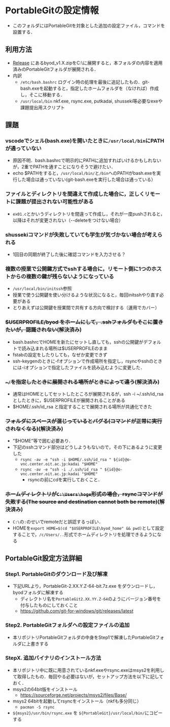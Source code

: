 # PortableGitの設定情報
- このフォルダにはPortableGitを対象とした追加の設定ファイル，コマンドを設置する．

## 利用方法
- [Release](https://github.com/spiralpartners/byod.zip/releases) にあるbyod_v1.X.zipをC:\に展開すると，本フォルダの内容を適用済みのPortableGitフォルダが展開される．
- 内訳
  - `/etc/bash.bashrc` ログイン時の処理を最後に追記したもの．git-bash.exeを起動すると，指定したホームフォルダを（なければ）作成し，そこに移動する．
  - `/usr/local/bin` nkf.exe, rsync.exe, putkadai, shusseki等必要なexeや課題提出用スクリプト

## 課題
### vscodeでシェル(bash.exe)を開いたときに`/usr/local/bin`にPATHが通っていない
- 原因不明．bash.bashrcで明示的にPATHに追加すればいけるかもしれないが，2重でPATHを通すことになりそうで避けたい．
- echo $PATHをすると，`/usr/local/bin/`と`/bin`へのPATHがbash.exeを実行した場合は通っていない(git-bash.exeを実行した場合は通っている）
### ファイルとディレクトリを間違えて作成した場合に，正しくリモートに課題が提出されない可能性がある
- `ex01.c`とかいうディレクトリを間違って作成し，それが一度pushされると，以降はそれが変更されない（--deleteをつけない場合）
### shussekiコマンドが失敗していても学生が気づかない場合が考えられる
- 1回目の同期が終了した後に確認コマンドを入力させる？

### 複数の授業で公開鍵方式でsshする場合に，リモート側に1つのホストからの複数の鍵が残らないようになっている
- `/usr/local/bin/initssh`参照
- 授業で使う公開鍵を使い分けるような状況になると，毎回initsshやり直す必要がある
- とりあえずは公開鍵を授業間で共有する方向で検討する（運用でカバー）

### ~~$USERPROFILE/byod をホームにして，.sshフォルダもそこに置きたいが，認識されない~~(解決済み)
- bash.bashrcでHOMEを新たにセットし直しても，sshの公開鍵がデフォルトで読み込まれる場所は$USERPROFILEのまま
- fstabの設定をしたりしても，なぜか変更できず
- ssh-keygenのときに-fオプションで作成場所を指定し，rsyncやsshのときには-iオプションで指定したファイルを読み込むように変更した．

### ~~`~/`を指定したときに展開される場所がときによって違う~~(解決済み)
- 通常はHOMEとしてセットしたところが展開されるが，ssh -i ~/.ssh/id_rsa としたときに，$USERPROFILEが展開されることがある
- $HOME/.ssh/id_rsa と指定することで展開される場所が共通化できた

### ~~フォルダにスペースが混じっているとバグる(コマンドが正常に実行されなくなる)~~(解決済み)
- "$HOME"等で囲む必要あり．
- 下記のsshコマンド部分はどうしようもないので，その下にあるように変更した
  - `rsync -av -e "ssh -i $HOME/.ssh/id_rsa " ${id}@o-vnc.center.oit.ac.jp:kadai "$HOME"`
  - `rsync -av -e "ssh -i ./.ssh/id_rsa " ${id}@o-vnc.center.oit.ac.jp:kadai "$HOME"`
    - rsyncの前にcdを実行しておくこと．

### ~~ホームディレクトリが`C:\Users\hoge`形式の場合，rsyncコマンドが失敗する(The source and destination cannot both be remote)~~(解決済み)
- `C:\`の`:`のせいでremoteだと誤認するっぽい．
- HOMEを`export HOME=$(cd "$USERPROFILE\byod_home" && pwd)`として設定することで，`/c/Users/..`形式でホームディレクトリを処理できるようになる

## PortableGit設定方法詳細
### Step1. PortableGitのダウンロード及び解凍
- 下記URLより，PortableGit-2.XX.Y.Z-64-bit.7z.exe をダウンロードし，byodフォルダに解凍する
  - ディレクトリ名を`PortableGit2.XX.YY.Z-64`のようにバージョン番号を付与したものにしておくこと
  - https://github.com/git-for-windows/git/releases/latest

### Step2. PortableGitフォルダへの設定ファイルの追加
- 本リポジトリPortableGitフォルダの中身をStep1で解凍したPortableGitフォルダに上書きする

### StepX. 追加バイナリのインストール方法
- 本リポジトリ中に既に用意されているnkf.exeやrsync.exeはmsys2を利用して取得したもの．毎回やる必要はないが，セットアップ方法を以下に記しておく．
- msys2の64bit版をインストール
  - https://sourceforge.net/projects/msys2/files/Base/
- msys2 64bitを起動してrsyncをインストール（nkfも多分同じ）
  - `pacman -S rsync`
- `${msys2}/usr/bin/rsync.exe` を `${PortableGit}/usr/local/bin/`にコピーする
